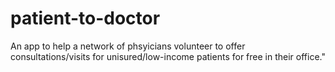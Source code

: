 # patient-to-doctor

An app to help a network of phsyicians volunteer to offer consultations/visits for unisured/low-income patients for free in their office."